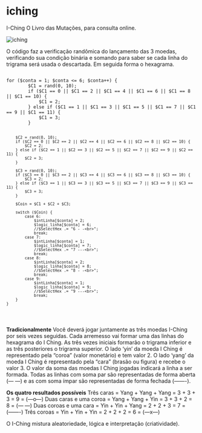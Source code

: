 # iching
I-Ching O Livro das Mutações, para consulta online.

![iching](https://github.com/ftessari/iching/assets/20548035/c0d01a68-9307-419c-a2db-32d9106e910f)

O código faz a verificação randômica do lançamento das 3 moedas, verificando sua condição binária e somando para saber se cada linha do trigrama será usada o descartada.  Em seguida forma o hexagrama.

<code>
for ($conta = 1; $conta <= 6; $conta++) {
		$C1 = rand(0, 10);
		if ($C1 == 0 || $C1 == 2 || $C1 == 4 || $C1 == 6 || $C1 == 8 || $C1 == 10) {
			$C1 = 2;
		} else if ($C1 == 1 || $C1 == 3 || $C1 == 5 || $C1 == 7 || $C1 == 9 || $C1 == 11) {
			$C1 = 3;
		}
	
		$C2 = rand(0, 10);
		if ($C2 == 0 || $C2 == 2 || $C2 == 4 || $C2 == 6 || $C2 == 8 || $C2 == 10) {
			$C2 = 2;
		} else if ($C2 == 1 || $C2 == 3 || $C2 == 5 || $C2 == 7 || $C2 == 9 || $C2 == 11) {
			$C2 = 3;
		}
	
		$C3 = rand(0, 10);
		if ($C3 == 0 || $C3 == 2 || $C3 == 4 || $C3 == 6 || $C3 == 8 || $C3 == 10) {
			$C3 = 2;
		} else if ($C3 == 1 || $C3 == 3 || $C3 == 5 || $C3 == 7 || $C3 == 9 || $C3 == 11) {
			$C3 = 3;
		}
	
		$Coin = $C1 + $C2 + $C3;
	
		switch ($Coin) {
			case 6:
				$intLinha[$conta] = 2;
				$logic_linha[$conta] = 6;
				//$SelectHex .= "6 - -<br>";
				break;
			case 7:
				$intLinha[$conta] = 1;
				$logic_linha[$conta] = 7;
				//$SelectHex .= "7 ---<br>";
				break;
			case 8:
				$intLinha[$conta] = 2;
				$logic_linha[$conta] = 8;
				//$SelectHex .= "8 - -<br>";
				break;
			case 9:
				$intLinha[$conta] = 1;
				$logic_linha[$conta] = 9;
				//$SelectHex .= "9 ---<br>";
				break;
		}
	}
  </code>

**Tradicionalmente**
Você deverá jogar juntamente as três moedas I-Ching por seis vezes seguidas. Cada arremesso vai formar uma das linhas do hexagrama do I Ching. As três vezes iniciais formarão o trigrama inferior e as três posteriores o trigrama superior.
O lado ‘yin’ da moeda I Ching é representado pela “coroa” (valor monetário) e tem valor 2. O lado ‘yang’ da moeda I Ching é representado pela “cara” (brasão ou figura) e recebe o valor 3. O valor da soma das moedas I Ching jogadas indicará a linha a ser formada. Todas as linhas com soma par são representadas de forma aberta (— —) e as com soma ímpar são representadas de forma fechada (——-).

**Os quatro resultados possíveis**
Três caras = Yang + Yang + Yang             = 3 + 3 + 3 = 9 = (—o—)
Duas caras e uma coroa = Yang + Yang + Yin  = 3 + 3 + 2 = 8 = (— —)
Duas coroas e uma cara = Yin + Yin + Yang   = 2 + 2 + 3 = 7 = (——-)
Três coroas = Yin + Yin + Yin               = 2 + 2 + 2 = 6 = (—x—)

O I-Ching mistura aleatoriedade, lógica e interpretação (criatividade).
